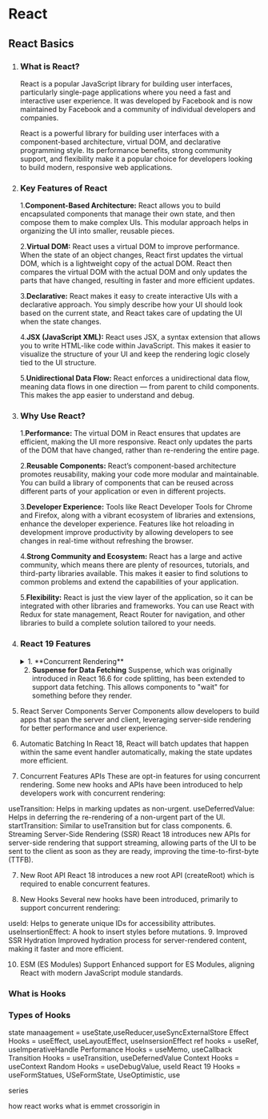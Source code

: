 


# React

## React Basics

1.  ### What is React?

    React is a popular JavaScript library for building user interfaces, particularly single-page applications where you need a fast and interactive user experience. It was developed by Facebook and is now maintained by Facebook and a community of individual developers and companies.

    React is a powerful library for building user interfaces with a component-based architecture, virtual DOM, and declarative programming style. Its performance benefits, strong community support, and flexibility make it a popular choice for developers looking to build modern, responsive web applications.

2. ### Key Features of React
    
    1.**Component-Based Architecture:** React allows you to build encapsulated components that manage their own state, and then compose them to make complex UIs. This modular approach helps in organizing the UI into smaller, reusable pieces.

    2.**Virtual DOM:** React uses a virtual DOM to improve performance. When the state of an object changes, React first updates the virtual DOM, which is a lightweight copy of the actual DOM. React then compares the virtual DOM with the actual DOM and only updates the parts that have changed, resulting in faster and more efficient updates.

    3.**Declarative:** React makes it easy to create interactive UIs with a declarative approach. You simply describe how your UI should look based on the current state, and React takes care of updating the UI when the state changes.

    4.**JSX (JavaScript XML):** React uses JSX, a syntax extension that allows you to write HTML-like code within JavaScript. This makes it easier to visualize the structure of your UI and keep the rendering logic closely tied to the UI structure.

    5.**Unidirectional Data Flow:** React enforces a unidirectional data flow, meaning data flows in one direction — from parent to child components. This makes the app easier to understand and debug.


3. ### Why Use React?
    1.**Performance:** The virtual DOM in React ensures that updates are efficient, making the UI more responsive. React only updates the parts of the DOM that have changed, rather than re-rendering the entire page.

    2.**Reusable Components:** React’s component-based architecture promotes reusability, making your code more modular and maintainable. You can build a library of components that can be reused across different parts of your application or even in different projects.

    3.**Developer Experience:** Tools like React Developer Tools for Chrome and Firefox, along with a vibrant ecosystem of libraries and extensions, enhance the developer experience. Features like hot reloading in development improve productivity by allowing developers to see changes in real-time without refreshing the browser.

    4.**Strong Community and Ecosystem:** React has a large and active community, which means there are plenty of resources, tutorials, and third-party libraries available. This makes it easier to find solutions to common problems and extend the capabilities of your application.

    5.**Flexibility:** React is just the view layer of the application, so it can be integrated with other libraries and frameworks. You can use React with Redux for state management, React Router for navigation, and other libraries to build a complete solution tailored to your needs.

4. ### React 19 Features
   <details>
   <summary>
   1. **Concurrent Rendering**
   </summary>
   Concurrent rendering is a set of new rendering behaviors in React that help apps stay responsive and gracefully adjust to the user’s device capabilities and network speed.

   **Automatic Batching:** Automatically batches updates inside promises, setTimeout, native event handlers, or any other event.

   **Transitions:** A new primitive for managing asynchronous state transitions, allowing for more fine-grained control over visual loading states.
   </details>

   2. **Suspense for Data Fetching**
Suspense, which was originally introduced in React 16.6 for code splitting, has been extended to support data fetching. This allows components to "wait" for something before they render.

3. React Server Components
Server Components allow developers to build apps that span the server and client, leveraging server-side rendering for better performance and user experience.

4. Automatic Batching
In React 18, React will batch updates that happen within the same event handler automatically, making the state updates more efficient.

5. Concurrent Features APIs
These are opt-in features for using concurrent rendering. Some new hooks and APIs have been introduced to help developers work with concurrent rendering:

useTransition: Helps in marking updates as non-urgent.
useDeferredValue: Helps in deferring the re-rendering of a non-urgent part of the UI.
startTransition: Similar to useTransition but for class components.
6. Streaming Server-Side Rendering (SSR)
React 18 introduces new APIs for server-side rendering that support streaming, allowing parts of the UI to be sent to the client as soon as they are ready, improving the time-to-first-byte (TTFB).

7. New Root API
React 18 introduces a new root API (createRoot) which is required to enable concurrent features.

8. New Hooks
Several new hooks have been introduced, primarily to support concurrent rendering:

useId: Helps to generate unique IDs for accessibility attributes.
useInsertionEffect: A hook to insert styles before mutations.
9. Improved SSR Hydration
Improved hydration process for server-rendered content, making it faster and more efficient.

10. ESM (ES Modules) Support
Enhanced support for ES Modules, aligning React with modern JavaScript module standards.


### What is Hooks


### Types of Hooks
state manaagement = useState,useReducer,useSyncExternalStore
Effect Hooks = useEffect, useLayoutEffect, useInsersionEffect
ref hooks = useRef, useImperativeHandle
Performance Hooks = useMemo, useCallback
Transition Hooks = useTransition, useDefernedValue
Context Hooks = useContext
Random Hooks = useDebugValue, useId
React 19 Hooks = useFormStatues, USeFormState, UseOptimistic, use


series

how react works
what is emmet
crossorigin in <script> tag
react and react-dom packages
render vs return 
async and defer
bundilers -vite, parcel, webpack
hot module replacement HMR
file watcher algorithm

transitive dependencies
browser list package-babel
pollyfill
tree shaking - removing unwanted code
react key reconcilliation
jsx - sanitization

components
functional and class based
component composition

17

ffffff

react and react dom
event handlers
react props
controlled and uncontrolled elements
babel
class vs function
render
immutable
create-react-app
state - state rules

life cycle methods
1.constructor
2.render.
3.componentdidmount
4.componentdidupdate
5.componentwillunmound




bbbbbbbbbbbbbbbbbbbb
components
jsx
props
composition
rendering
virtual dom
diffing or diffs
reconciliation
event handling
states
controlled and uncontrolled components
types of hooks(state hooks, context hools, ref hooks, effect hooks , performance hooks)
purity
portals
suspense
error boundaries


## React Router

what is react router and why?
<BrowserRouter/>
<HashRouter/>
<Routes/>
<Route/>
<Link/>
<NavLink/>


url parameters vs search parameters
useParams, useSearchParams hook

relative path vs absolute path(it has '/')
default route <Route path="*" element={<notFound/>}>
useNavigate
useLocation()

nested route
descented routed
<outlet>
index route

dynamic routing
dynamic import
static bundling
code splitting
react.lazy
suspense
code bundling
protected routes
public routes
role based routes